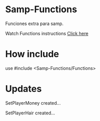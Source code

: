 # Samp-Functions
Funciones extra para samp.

Watch Functions instructions [Click here](https://github.com/NicolasNeg/Samp-Functions/wiki/Functions)

# How include

use #include <Samp-Functions/Functions>

# Updates
SetPlayerMoney created...

SetPlayerHair created...



